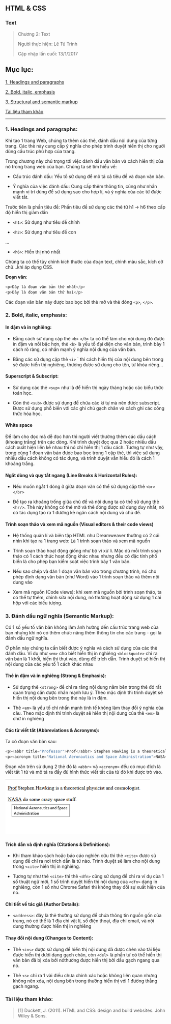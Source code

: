 ## HTML & CSS

### Text

> Chương 2: Text
>
> Người thực hiện: Lê Tú Trinh
>
> Cập nhập lần cuối: 13/1/2017

## Mục lục:

[1. Headings and paragraphs](#1)

[2. Bold, italic, emphasis](#2)

[3. Structural and semantic markup](#3)

[Tài liệu tham khảo](#4)

***

<a name="1"></a>
### 1. Headings and paragraphs:

Khi tạo 1 trang Web, chúng ta thêm các thẻ, đánh dấu nội dung của từng trang. Các thẻ này cung cấp ý nghĩa cho phép trình duyệt hiển thị cho người dùng cấu trúc phù hợp của trang.

Trong chương này chú trọng tới việc đánh dấu văn bản và cách hiển thị của nó trong trang web của bạn. Chúng ta sẽ tìm hiểu về:

- Cấu trúc đánh dấu: Yếu tố sử dụng để mô tả cả tiêu đề và đoạn văn bản.

- Ý nghĩa của việc đánh dấu: Cung cấp thêm thông tin, cũng như nhấn mạnh vị trí dùng để sử dụng sao cho hợp lí, và ý nghĩa của các từ được viết tắt.

Trước tiên là phần tiêu đề: Phần tiêu đề sử dụng các thẻ từ h1 -> h6 theo cấp độ hiển thị giảm dần

- `<h1>`: Sử dụng như tiêu đề chính

- `<h2>`: Sử dụng như tiêu đề con

...

- `<h6>`: Hiển thị nhỏ nhất

Chúng ta có thể tùy chỉnh kích thước của đoạn text, chỉnh màu sắc, kích cỡ chữ...khi áp dụng CSS.

**Đoạn văn**: 

```javascript
<p>Đây là đoạn văn bản thứ nhất</p>
<p>Đây là đoạn văn bản thứ hai</p>
```

Các đoạn văn bản này được bao bọc bởi thẻ mở và thẻ đóng `<p>`, `</p>`. 


<a name="2"></a>
### 2. Bold, italic, emphasis:

#### In đậm và in nghiêng:

- Bằng cách sử dụng cặp thẻ `<b>` `</b>` ta có thể làm cho nội dung đó được in đậm và nổi bậc hơn, thẻ `<b>` là yếu tố đại diện cho văn bản, trình bày 1 cách rõ ràng, có nhấn mạnh ý nghĩa nội dung của văn bản.

- Bằng các sử dụng cặp thẻ `<i>` </i>` thì cách hiển thị của nội dung bên trong sẽ được hiển thị nghiêng, thường được sử dụng cho tên, từ khóa riêng...

#### Superscript & Subscript:

- Sử dụng các thẻ `<sup>` như là để hiển thị ngày tháng hoặc các biểu thức toán học.

- Còn thẻ `<sub>` được sử dụng để chứa các kí tự mà nên được subscript. Được sử dụng phổ biến với các ghi chú gạch chân và cách ghi các công thức hóa học.

#### White space

Để làm cho đọc mã dễ đọc hơn thì người viết thường thêm các dấu cách (khoảng trắng) trên các dòng. Khi trình duyệt đọc qua 2 hoặc nhiều dấu cách xuất hiện liền kề nhau thì nó chỉ hiển thị 1 dấu cách. Tương tự như vậy, trong cùng 1 đoạn văn bản được bao bọc trong 1 cặp thẻ, thì việc sử dụng nhiều dấu cách không có tác dụng, và trình duyệt vẫn hiểu đó là cách 1 khoảng trắng.

#### Ngắt dòng và quy tắt ngang (Line Breaks & Horizontal Rules):

- Nếu muốn ngắt 1 dòng ở giữa đoạn văn có thể sử dụng cặp thẻ `<br>` `</br>`

-  Để tạo ra khoảng trống giữa chủ đề và nội dung ta có thể sử dụng thẻ `<hr/>`. Thẻ này không có thẻ mở và thẻ đóng được sử dụng duy nhất, nó có tác dụng tạo ra 1 đường kẻ ngăn cách nội dung và chủ đề.

#### Trình soạn thảo và xem mã nguồn  (Visual editors & their code views)

- Hệ thống quản lí và biên tập HTML như Dreamweaver thường có 2 cái nhìn khi tạo ra 1 trang web: Là 1 trình soạn thảo và xem mã nguồn

- Trình soạn thảo hoạt động giống như bộ vi xử lí. Mặc dù mỗi trình soạn thảo có 1 cách thức hoạt động khác nhau nhưng đều có đặc tính phổ biến là cho phép bạn kiểm soát việc trình bày 1 văn bản.

- Nếu sao chép và dán 1 đoạn văn bản vào trong chương trình, nó cho phép định dạng văn bản (như Word) vào 1 trình soạn thảo và thêm nội dung vào

- Xem mã nguồn (Code views): khi xem mã nguồn bởi trình soạn thảo, ta có thể tự thêm, chỉnh sửa nội dung, nó thường hoạt động sử dụng 1 cái hộp với các biểu tượng.

<a name="3"></a>
### 3. Đánh dấu ngữ nghĩa (Semantic Markup):

Có 1 số yếu tố văn bản không làm ảnh hưởng đến cấu trúc trang web của bạn nhưng khi nó có thêm chức năng thêm thông tin cho các trang - gọi là đánh dấu ngữ nghĩa.

Ở phần này chúng ta cần biết được ý nghĩa và cách sử dụng của các thẻ đánh dấu. Ví dụ như `<em>` cho biết hiển thị in nghiêng `<blockquote>` chỉ ra văn bản là 1 khối, hiển thị thụt vào, dùng để trích dẫn. Trình duyệt sẽ hiển thị nội dung của các yếu tố 1 cách khác nhau

#### Thẻ in đậm và in nghiêng (Strong & Emphasis):

- Sử dụng thẻ `<strong>` để chỉ ra rằng nội dung nằm bên trong thẻ đó rất quan trọng cần được nhấn mạnh lưu ý. Theo mặc định thì trình duyệt sẽ hiển thị nội dung bên trong thẻ này là in đậm.

- Thẻ `<em>` là yếu tố chỉ nhấn mạnh tinh tế không làm thay đổi ý nghĩa của câu. Theo mặc định thì trình duyệt sẽ hiển thị nội dung của thẻ `<em>` là chữ in nghiêng

#### Các từ viết tắt (Abbreviations & Acronyms): 

Ta có đoạn văn bản sau:

```javascript
<p><abbr title="Professor">Prof</abbr> Stephen Hawking is a theoretical physicist and cosmologist.</p>
<p><acronym title="National Aeronautics and Space Administration">NASA</acronym> do some crazy space stuff.</p>
```

Đoạn văn trên sử dụng 2 thẻ đó là `<abbr>` và `<acronym>` đều có mục đích là viết tắt 1 từ và mô tả ra đầy đủ hình thức viết tắt của từ đó khi được trỏ vào.

<p text-align="center"><img src="https://github.com/TrinhTu/web_developer/blob/master/Task22_Book_HTML_and_CSS_design_and_build_websites/Chapter%202_Text/1.png"/></p>

#### Trích dẫn và định nghĩa (Citations & Definitions):

- Khi tham khảo sách hoặc báo cáo nghiên cứu thì thẻ `<cite>` được sử dụng để chỉ ra nơi trích dẫn là từ nào. Trình duyệt sẽ làm cho nội dung trong `<cite>` hiển thị in nghiêng.

- Tương tự như thẻ `<cite>` thì thẻ `<dfn>` cũng sử dụng để chỉ ra ví dụ của 1 số thuật ngữ mới. 1 số trình duyệt hiển thị nội dung của `<dfn>` dạng in nghiêng, còn 1 số như Chrome Safari thì không thay đổi sự xuất hiện của nó.

#### Chi tiết về tác giả (Author Details):

- `<address>`: đây là thẻ thường sử dụng để chứa thông tin nguồn gốn của trang, nó có thể là 1 địa chỉ vật lí, số điện thoại, địa chỉ email, và nội dung thường được hiển thị in nghiêng

#### Thay đổi nội dung (Changes to Content):

- Thẻ `<ins>` được sử dụng để hiển thị nội dung đã được chèn vào tài liệu được hiển thị dưới dạng gạch chân, còn `<del>` là phần tử có thể hiển thị văn bản đã bị xóa bởi nóthường được hiển thị bởi dấu gạch ngang qua nó.

- Thẻ `<s>` chỉ ra 1 vài điều chưa chính xác hoặc không liên quan nhưng không nên xóa, nội dung bên trong thường hiển thị với 1 đường thẳng gạch ngang.

<a name="4"></a>
### Tài liệu tham khảo:

> [1] Duckett, J. (2011). HTML and CSS: design and build websites. John Wiley & Sons.
